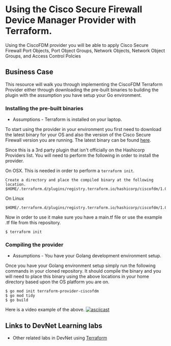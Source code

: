 # Using the Cisco Secure Firewall Device Manager Provider with Terraform.
Using the CiscoFDM provider you will be able to apply Cisco Secure Firewall Port Objects, Port Object Groups, Network Objects, Network Object Groups, and Access Control Polcies

## Business Case
This resource will walk you through implementing the CiscoFDM Terraform Provider either through downloading the pre-built binaries to building the plugin with the assumption you have setup your Go environment.

### Installing the pre-built binaries
* Assumptions - Terraform is installed on your laptop.

To start using the provider in your environment you first need to download the latest binary for your OS and also the version of the Cisco Secure Firewall version you are running.
The latest binary can be found [here](https://github.com/bluecough/terraform-provider-ciscofdm/releases/tag/v1.0.2).

Since this is a 3rd party plugin that isn't officially on the Hashicorp Providers list. You will need to perform the following in order to install the provider.

On OSX. This is needed in order to perform a `terraform init`.
```
Create a directory and place the compiled binary at the following location.
$HOME/.terraform.d/plugins/registry.terraform.io/hashicorp/ciscofdm/1.0/darwin_amd64
```
On Linux
```
$HOME/.terraform.d/plugins/registry.terraform.io/hashicorp/ciscofdm/1.0/linux_amd64
```

Now in order to use it make sure you have a main.tf file or use the example .tf file from this repository.
```
$ terraform init
```
### Compiling the provider
* Assumptions - You have your Golang development environment setup.

Once you have your Golang environment setup simply run the following commands in your cloned repository. It should compile the binary and you will need to place this binary using the above locations in your home directory based upon the OS platform you are on.
```
$ go mod init terraform-provider-ciscofdm
$ go mod tidy
$ go build
```
Here is a video example of the above.
[![asciicast](https://asciinema.org/a/VfMFEi1pVPf8nsH8XJXO1LIkf.svg)](https://asciinema.org/a/VfMFEi1pVPf8nsH8XJXO1LIkf)

## Links to DevNet Learning labs
* Other related labs in DevNet using [Terraform](https://developer.cisco.com/learning/labs?keywords=terraform)
